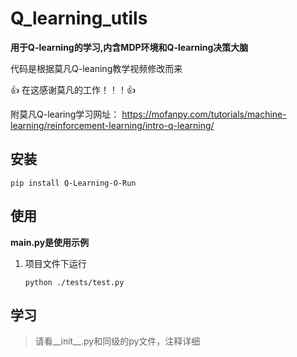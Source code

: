 # Q_learning_utils
**用于Q-learning的学习,内含MDP环境和Q-learning决策大脑**

代码是根据莫凡Q-leaning教学视频修改而来

👍 在这感谢莫凡的工作！！！👍 

附莫凡Q-learing学习网址：
https://mofanpy.com/tutorials/machine-learning/reinforcement-learning/intro-q-learning/

## 安装

```shell
pip install Q-Learning-O-Run
```

## 使用
**main.py是使用示例**
1. 项目文件下运行
   ```shell
   python ./tests/test.py
   ``` 
## 学习
> 请看__init__.py和同级的py文件，注释详细


